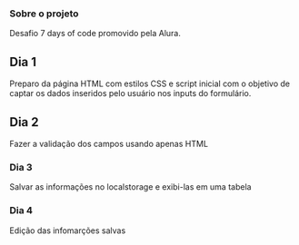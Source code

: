### Sobre o projeto

Desafio 7 days of code promovido pela Alura.

## Dia 1

Preparo da página HTML com estilos CSS e script inicial com o objetivo de captar os dados inseridos pelo usuário nos inputs do formulário.

## Dia 2

Fazer a validação dos campos usando apenas HTML

### Dia 3

Salvar as informações no localstorage e exibi-las em uma tabela

### Dia 4

Edição das infomarções salvas
